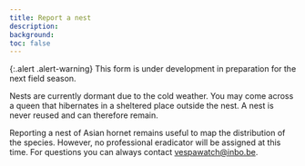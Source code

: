 ```yaml
---
title: Report a nest
description:
background:
toc: false
---
```


{:.alert .alert-warning}
This form is under development in preparation for the next field season.

Nests are currently dormant due to the cold weather. You may come across a queen that hibernates in a sheltered place outside the nest. A nest is never reused and can therefore remain.

Reporting a nest of Asian hornet remains useful to map the distribution of the species. However, no professional eradicator will be assigned at this time. For questions you can always contact <vespawatch@inbo.be>.

<form action="" method="POST" id="nest-report-form" class="needs-validation" enctype="multipart/form-data" novalidate></form>

<script type="text/javascript" src="https://maps.googleapis.com/maps/api/js?sensor=false&key=AIzaSyAC8CPgw0vcpkW8J6Etd3q0pn9cnmb1c7g"></script>
<script src="/assets/js/iasset.js"></script>
